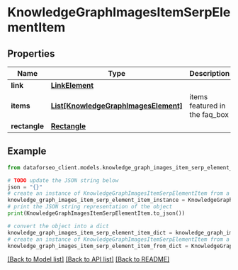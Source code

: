 # KnowledgeGraphImagesItemSerpElementItem


## Properties

Name | Type | Description | Notes
------------ | ------------- | ------------- | -------------
**link** | [**LinkElement**](LinkElement.md) |  | [optional] 
**items** | [**List[KnowledgeGraphImagesElement]**](KnowledgeGraphImagesElement.md) | items featured in the faq_box | [optional] 
**rectangle** | [**Rectangle**](Rectangle.md) |  | [optional] 

## Example

```python
from dataforseo_client.models.knowledge_graph_images_item_serp_element_item import KnowledgeGraphImagesItemSerpElementItem

# TODO update the JSON string below
json = "{}"
# create an instance of KnowledgeGraphImagesItemSerpElementItem from a JSON string
knowledge_graph_images_item_serp_element_item_instance = KnowledgeGraphImagesItemSerpElementItem.from_json(json)
# print the JSON string representation of the object
print(KnowledgeGraphImagesItemSerpElementItem.to_json())

# convert the object into a dict
knowledge_graph_images_item_serp_element_item_dict = knowledge_graph_images_item_serp_element_item_instance.to_dict()
# create an instance of KnowledgeGraphImagesItemSerpElementItem from a dict
knowledge_graph_images_item_serp_element_item_from_dict = KnowledgeGraphImagesItemSerpElementItem.from_dict(knowledge_graph_images_item_serp_element_item_dict)
```
[[Back to Model list]](../README.md#documentation-for-models) [[Back to API list]](../README.md#documentation-for-api-endpoints) [[Back to README]](../README.md)


